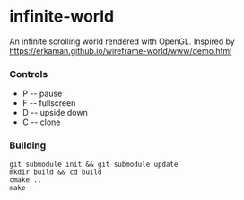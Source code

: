 # infinite-world
An infinite scrolling world rendered with OpenGL. Inspired by https://erkaman.github.io/wireframe-world/www/demo.html

### Controls
* P -- pause
* F -- fullscreen
* D -- upside down
* C -- clone

### Building
    git submodule init && git submodule update
    mkdir build && cd build
    cmake ..
    make
